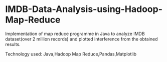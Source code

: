 # IMDB-Data-Analysis-using-Hadoop-Map-Reduce
Implementation of map reduce programme in Java to analyze IMDB dataset(over 2 million records) and plotted interference from the obtained results.

Technology used: Java,Hadoop Map Reduce,Pandas,Matplotlib
